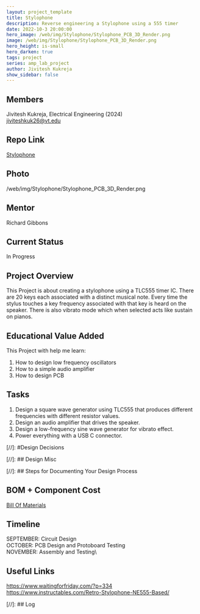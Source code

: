 ```yaml
---
layout: project_template
title: Stylophone
description: Reverse engineering a Stylophone using a 555 timer
date: 2022-10-3 20:00:00
hero_image: /web/img/Stylophone/Stylophone_PCB_3D_Render.png
image: /web/img/Stylophone/Stylophone_PCB_3D_Render.png
hero_height: is-small
hero_darken: true
tags: project
series: amp_lab_project
author: Jivitesh Kukreja
show_sidebar: false
---
```


## Members
Jivitesh Kukreja, Electrical Engineering (2024)\
jiviteshkuk26@vt.edu

## Repo Link
<a class="button is-link" href="https://github.com/Amp-Lab-at-VT/Stylophone">Stylophone</a>

## Photo
/web/img/Stylophone/Stylophone_PCB_3D_Render.png

## Mentor
Richard Gibbons

## Current Status
In Progress

## Project Overview
This Project is about creating a stylophone using a TLC555 timer IC. There are 20 keys each associated with a distinct musical note. 
Every time the stylus touches a key frequency associated with that key is heard on the speaker.
There is also vibrato mode which when selected acts like sustain on pianos.

## Educational Value Added
This Project with help me learn:
1. How to design low frequency oscillators
2. How to a simple audio amplifier 
3. How to design PCB

## Tasks
1. Design a square wave generator using TLC555 that produces different frequencies with different resistor values.
2. Design an audio amplifier that drives the speaker.
3. Design a low-frequency sine wave generator for vibrato effect.
4. Power everything with a USB C connector. 

[//]: #Design Decisions

[//]: ## Design Misc

[//]: ## Steps for Documenting Your Design Process

## BOM + Component Cost
<a class="button is-link" href="https://github.com/Amp-Lab-at-VT/Stylophone/blob/main/Fabrication%20Files/Stylophone%20BOM.csv">Bill Of Materials</a>

## Timeline
SEPTEMBER: Circuit Design\
OCTOBER: PCB Design and Protoboard Testing\
NOVEMBER: Assembly and Testing\

## Useful Links
https://www.waitingforfriday.com/?p=334 \
https://www.instructables.com/Retro-Stylophone-NE555-Based/

[//]: ## Log